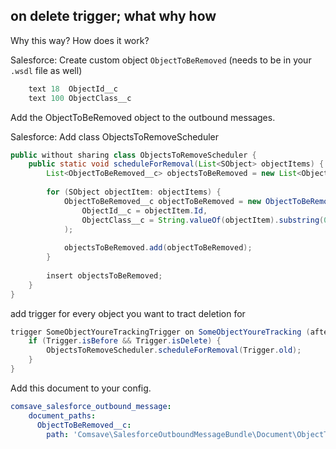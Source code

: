 
## on delete trigger; what why how

Why this way?
How does it work?

Salesforce: Create custom object `ObjectToBeRemoved` (needs to be in your `.wsdl` file as well)
```java 
    text 18  ObjectId__c
    text 100 ObjectClass__c
```

Add the ObjectToBeRemoved object to the outbound messages.


Salesforce: Add class ObjectsToRemoveScheduler
```java 
public without sharing class ObjectsToRemoveScheduler {
    public static void scheduleForRemoval(List<SObject> objectItems) {
        List<ObjectToBeRemoved__c> objectsToBeRemoved = new List<ObjectToBeRemoved__c>();
        
        for (SObject objectItem: objectItems) {
            ObjectToBeRemoved__c objectToBeRemoved = new ObjectToBeRemoved__c(
                ObjectId__c = objectItem.Id,
                ObjectClass__c = String.valueOf(objectItem).substring(0, String.valueOf(objectItem).indexOf(':'))
            );
            
            objectsToBeRemoved.add(objectToBeRemoved);
        }
        
        insert objectsToBeRemoved;
    }
}
```

add trigger for every object you want to tract deletion for
```java
trigger SomeObjectYoureTrackingTrigger on SomeObjectYoureTracking (after delete, after insert, after undelete, after update, before delete, before insert, before update) {
    if (Trigger.isBefore && Trigger.isDelete) {
        ObjectsToRemoveScheduler.scheduleForRemoval(Trigger.old);
    }
}
```

Add this document to your config.

```yaml
comsave_salesforce_outbound_message:
    document_paths:
      ObjectToBeRemoved__c:
        path: 'Comsave\SalesforceOutboundMessageBundle\Document\ObjectToBeRemoved'
```
